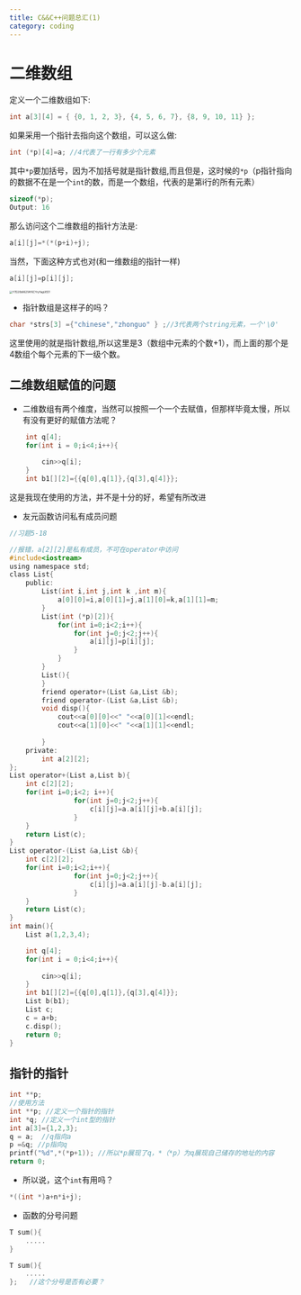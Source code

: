 ```yaml
---
title: C&&C++问题总汇(1)
category: coding
---
```


# 二维数组

定义一个二维数组如下:

```c
int a[3][4] = { {0, 1, 2, 3}, {4, 5, 6, 7}, {8, 9, 10, 11} };
```

如果采用一个指针去指向这个数组，可以这么做:

```c
int (*p)[4]=a; //4代表了一行有多少个元素
```

其中`*p`要加括号，因为不加括号就是指针数组,而且但是，这时候的`*p`（p指针指向的数据不在是一个`int`的数，而是一个数组，代表的是第i行的所有元素）

```c
sizeof(*p);
Output: 16
```

那么访问这个二维数组的指针方法是:

```c
a[i][j]=*(*(p+i)+j);
```

当然，下面这种方式也对(和一维数组的指针一样)

```c
a[i][j]=p[i][j];
```

<img src="https://picturnl.oss-cn-shanghai.aliyuncs.com/Y7D20b8621AY6CYryYagUED1.jpg" alt="Y7D20b8621AY6CYryYagUED1" style="zoom: 33%;" />

* 指针数组是这样子的吗？

```c
char *strs[3] ={"chinese","zhonguo" } ;//3代表两个string元素，一个'\0'
```
这里使用的就是指针数组,所以这里是3（数组中元素的个数+1），而上面的那个是4数组个每个元素的下一级个数。

## 二维数组赋值的问题

* 二维数组有两个维度，当然可以按照一个一个去赋值，但那样毕竟太慢，所以有没有更好的赋值方法呢？

```c
	int q[4];
	for(int i = 0;i<4;i++){
	
		cin>>q[i];
	}
	int b1[][2]={{q[0],q[1]},{q[3],q[4]}};
```

这是我现在使用的方法，并不是十分的好，希望有所改进

* 友元函数访问私有成员问题

```c
//习题5-18

//报错，a[2][2]是私有成员，不可在operator中访问
#include<iostream>
using namespace std;
class List{
	public:
		List(int i,int j,int k ,int m){
			a[0][0]=i,a[0][1]=j,a[1][0]=k,a[1][1]=m;
		}
		List(int (*p)[2]){
			for(int i=0;i<2;i++){
				for(int j=0;j<2;j++){
					a[i][j]=p[i][j];
				}
			}
		}
		List(){
		}
		friend operator+(List &a,List &b);
		friend operator-(List &a,List &b);
		void disp(){
			cout<<a[0][0]<<" "<<a[0][1]<<endl;
			cout<<a[1][0]<<" "<<a[1][1]<<endl;
			
		}
	private:
		int a[2][2];
};
List operator+(List a,List b){
	int c[2][2];
	for(int i=0;i<2; i++){
				for(int j=0;j<2;j++){
					c[i][j]=a.a[i][j]+b.a[i][j];
				}
	}
	return List(c);
}
List operator-(List &a,List &b){
	int c[2][2];
	for(int i=0;i<2;i++){
				for(int j=0;j<2;j++){
					c[i][j]=a.a[i][j]-b.a[i][j];
				}
	}
	return List(c);
}
int main(){
	List a(1,2,3,4);

	int q[4];
	for(int i = 0;i<4;i++){
	
		cin>>q[i];
	}
	int b1[][2]={{q[0],q[1]},{q[3],q[4]}};
	List b(b1);
	List c;
	c = a+b;
	c.disp();
	return 0;
}
```



## 指针的指针

```c
int **p;
//使用方法
int **p; //定义一个指针的指针
int *q;	//定义一个int型的指针
int a[3]={1,2,3};
q = a;	//q指向a
p =&q; //p指向q
printf("%d",*(*p+1)); //所以*p展现了q，*（*p）为q展现自己储存的地址的内容
return 0;
```

* 所以说，这个`int`有用吗？

```c
*((int *)a+n*i+j);  
```

* 函数的分号问题

```c
T sum(){
    .....
}

T sum(){
    .....
};   //这个分号是否有必要？
```

